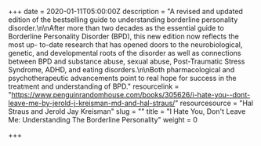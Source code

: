 +++
date = 2020-01-11T05:00:00Z
description = "A revised and updated edition of the bestselling guide to understanding borderline personality disorder.\n\nAfter more than two decades as the essential guide to Borderline Personality Disorder (BPD), this new edition now reflects the most up- to-date research that has opened doors to the neurobiological, genetic, and developmental roots of the disorder as well as connections between BPD and substance abuse, sexual abuse, Post-Traumatic Stress Syndrome, ADHD, and eating disorders.\n\nBoth pharmacological and psychotherapeutic advancements point to real hope for success in the treatment and understanding of BPD."
resourcelink = "https://www.penguinrandomhouse.com/books/305626/i-hate-you--dont-leave-me-by-jerold-j-kreisman-md-and-hal-straus/"
resourcesource = "Hal Straus and Jerold Jay Kreisman"
slug = ""
title = "I Hate You, Don't Leave Me: Understanding The Borderline Personality"
weight = 0

+++

